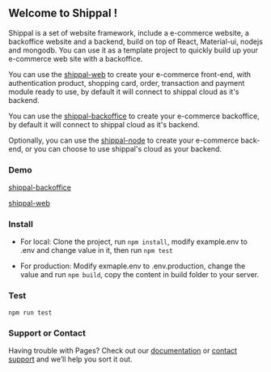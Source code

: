 ## Welcome to Shippal !

Shippal is a set of website framework, include a e-commerce website, a backoffice website and a backend, build on top of React, Material-ui, nodejs and mongodb. You can use it as a template project to quickly build up your e-commerce web site with a backoffice.

You can use the [shippal-web](https://github.com/yocompute/react-ecommerce) to create your e-commerce front-end, with authentication product, shopping card, order, transaction and payment module ready to use, by default it will connect to shippal cloud as it's backend.

You can use the [shippal-backoffice](https://github.com/yocompute/react-backoffice) to create your e-commerce backoffice, by default it will connect to shippal cloud as it's backend.

Optionally, you can use the [shippal-node](https://github.com/shippal/shippal.github.io) to create your e-commerce back-end, or you can choose to use shippal's cloud as your backend.

### Demo

[shippal-backoffice](https://d2g3r6wqsepu05.cloudfront.net)

[shippal-web](https://d26l46wwloz863.cloudfront.net)



### Install

- For local:
Clone the project, run `npm install`, modify example.env to .env and change value in it, then run `npm test`

- For production:
Modify exmaple.env to .env.production, change the value and run `npm build`, copy the content in build folder to your server.


### Test
`npm run test`

### Support or Contact

Having trouble with Pages? Check out our [documentation](https://docs.github.com/categories/github-pages-basics/) or [contact support](https://github.com/contact) and we’ll help you sort it out.
